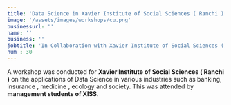 ```yaml
---
title: 'Data Science in Xavier Institute of Social Sciences ( Ranchi )'
image: '/assets/images/workshops/cu.png'
businessurl: ''
name: ''
business: ''
jobtitle: 'In Collaboration with Xavier Institute of Social Sciences ( Ranchi )'
num : 30
---
```


A workshop was conducted for  **Xavier Institute of Social Sciences ( Ranchi )** on the applications of Data Science in various industries such as banking, insurance , medicine , ecology  and society. This was attended by  **management students of XISS**.               
